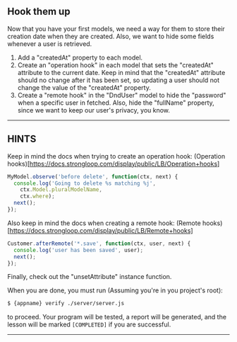 Hook them up
----------------------------------------------------------------------

Now that you have your first models, we need a way for them to store their creation date when they are created. Also,
we want to hide some fields whenever a user is retrieved.

1. Add a "createdAt" property to each model.
2. Create an "operation hook" in each model that sets the "createdAt" attribute to the current date. Keep in mind that
    the "createdAt" attribute should no change after it has been set, so updating a user should not change the value of
    the "createdAt" property.
3. Create a "remote hook" in the "DndUser" model to hide the "password" when a specific user in fetched. Also, hide
    the "fullName" property, since we want to keep our user's privacy, you know.

----------------------------------------------------------------------

## HINTS

Keep in mind the docs when trying to create an operation hook:  (Operation hooks)[https://docs.strongloop.com/display/public/LB/Operation+hooks]

```js
MyModel.observe('before delete', function(ctx, next) {
  console.log('Going to delete %s matching %j',
    ctx.Model.pluralModelName,
    ctx.where);
  next();
});
```

Also keep in mind the docs when creating a remote hook: (Remote hooks)[https://docs.strongloop.com/display/public/LB/Remote+hooks]

```js
Customer.afterRemote('*.save', function(ctx, user, next) {
  console.log('user has been saved', user);
  next();
});
```

Finally, check out the "unsetAttribute" instance function.

When you are done, you must run (Assuming you're in you project's root):

```sh
$ {appname} verify ./server/server.js
```

to proceed. Your program will be tested, a report will be generated, and the lesson will be marked `[COMPLETED]` if you are successful.

----------------------------------------------------------------------
